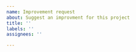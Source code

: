 ```yaml
---
name: Improvement request
about: Suggest an improvment for this project
title: ''
labels: ''
assignees: ''

---
```



